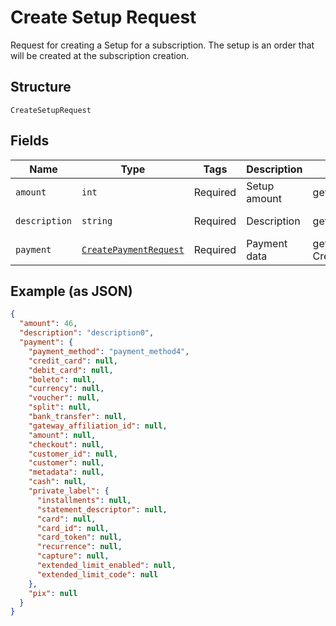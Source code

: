 
# Create Setup Request

Request for creating a Setup for a subscription. The setup is an order that will be created at the subscription creation.

## Structure

`CreateSetupRequest`

## Fields

| Name | Type | Tags | Description | Getter | Setter |
|  --- | --- | --- | --- | --- | --- |
| `amount` | `int` | Required | Setup amount | getAmount(): int | setAmount(int amount): void |
| `description` | `string` | Required | Description | getDescription(): string | setDescription(string description): void |
| `payment` | [`CreatePaymentRequest`](/doc/models/create-payment-request.md) | Required | Payment data | getPayment(): CreatePaymentRequest | setPayment(CreatePaymentRequest payment): void |

## Example (as JSON)

```json
{
  "amount": 46,
  "description": "description0",
  "payment": {
    "payment_method": "payment_method4",
    "credit_card": null,
    "debit_card": null,
    "boleto": null,
    "currency": null,
    "voucher": null,
    "split": null,
    "bank_transfer": null,
    "gateway_affiliation_id": null,
    "amount": null,
    "checkout": null,
    "customer_id": null,
    "customer": null,
    "metadata": null,
    "cash": null,
    "private_label": {
      "installments": null,
      "statement_descriptor": null,
      "card": null,
      "card_id": null,
      "card_token": null,
      "recurrence": null,
      "capture": null,
      "extended_limit_enabled": null,
      "extended_limit_code": null
    },
    "pix": null
  }
}
```


